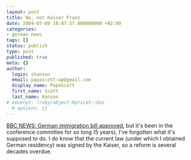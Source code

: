```yaml
---
layout: post
title: No, not Kaiser Franz
date: 2004-07-09 18:07:57.000000000 +02:00
categories:
- german news
tags: []
status: publish
type: post
published: true
meta: {}
author:
  login: shanson
  email: papascott-wp@gmail.com
  display_name: PapaScott
  first_name: Scott
  last_name: Hanson
# excerpt: !ruby/object:Hpricot::Doc
  # options: {}
---
```

<p><a href="http://news.bbc.co.uk/2/hi/business/3880641.stm">BBC NEWS: German immigration bill approved</a>, but it's been in the conference committee for so long (5 years), I've forgotten what it's supposed to do. I do know that the current law (under which I obtained German residency) was signed by the Kaiser, so a reform is several decades overdue.</p>
